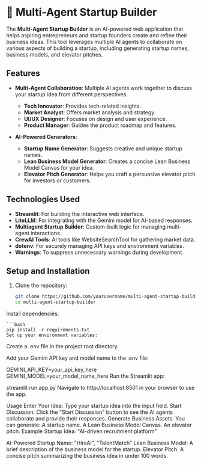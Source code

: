 # 🚀 Multi-Agent Startup Builder

The **Multi-Agent Startup Builder** is an AI-powered web application that helps aspiring entrepreneurs and startup founders create and refine their business ideas. This tool leverages multiple AI agents to collaborate on various aspects of building a startup, including generating startup names, business models, and elevator pitches.

## Features

- **Multi-Agent Collaboration**: Multiple AI agents work together to discuss your startup idea from different perspectives.
  - **Tech Innovator**: Provides tech-related insights.
  - **Market Analyst**: Offers market analysis and strategy.
  - **UI/UX Designer**: Focuses on design and user experience.
  - **Product Manager**: Guides the product roadmap and features.
  
- **AI-Powered Generators**:
  - **Startup Name Generator**: Suggests creative and unique startup names.
  - **Lean Business Model Generator**: Creates a concise Lean Business Model Canvas for your idea.
  - **Elevator Pitch Generator**: Helps you craft a persuasive elevator pitch for investors or customers.

## Technologies Used

- **Streamlit**: For building the interactive web interface.
- **LiteLLM**: For integrating with the Gemini model for AI-based responses.
- **Multiagent Startup Builder**: Custom-built logic for managing multi-agent interactions.
- **CrewAI Tools**: AI tools like WebsiteSearchTool for gathering market data.
- **dotenv**: For securely managing API keys and environment variables.
- **Warnings**: To suppress unnecessary warnings during development.

## Setup and Installation

1. Clone the repository:

   ```bash
   git clone https://github.com/yourusername/multi-agent-startup-builder.git
   cd multi-agent-startup-builder
Install dependencies:

    ```bash
    pip install -r requirements.txt
    Set up your environment variables:

Create a .env file in the project root directory.

Add your Gemini API key and model name to the .env file:

GEMINI_API_KEY=your_api_key_here
GEMINI_MODEL=your_model_name_here
Run the Streamlit app:

streamlit run app.py
Navigate to http://localhost:8501 in your browser to use the app.

Usage
Enter Your Idea: Type your startup idea into the input field.
Start Discussion: Click the "Start Discussion" button to see the AI agents collaborate and provide their responses.
Generate Business Assets: You can generate:
A startup name.
A Lean Business Model Canvas.
An elevator pitch.
Example
Startup Idea: "AI-driven recruitment platform"

AI-Powered Startup Name: "HireAI", "TalentMatch"
Lean Business Model: A brief description of the business model for the startup.
Elevator Pitch: A concise pitch summarizing the business idea in under 100 words.
